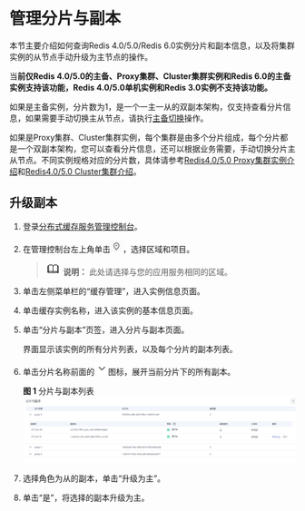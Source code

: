 # 管理分片与副本<a name="dcs-ug-190718001"></a>

本节主要介绍如何查询Redis 4.0/5.0/Redis 6.0实例分片和副本信息，以及将集群实例的从节点手动升级为主节点的操作。

当**前仅Redis 4.0/5.0的主备、Proxy集群、Cluster集群实例和Redis 6.0的主备实例支持该功能，Redis 4.0/5.0单机实例和Redis 3.0实例不支持该功能。**

如果是主备实例，分片数为1，是一个一主一从的双副本架构，仅支持查看分片信息，如果需要手动切换主从节点，请执行[主备切换](主备切换.md)操作。

如果是Proxy集群、Cluster集群实例，每个集群是由多个分片组成，每个分片都是一个双副本架构，您可以查看分片信息，还可以根据业务需要，手动切换分片主从节点。不同实例规格对应的分片数，具体请参考[Redis4.0/5.0 Proxy集群实例介绍](https://support.huaweicloud.com/productdesc-dcs/CacheCluster.html#section1)和[Redis4.0/5.0 Cluster集群介绍](https://support.huaweicloud.com/productdesc-dcs/CacheProxy.html#section0)。

## 升级副本<a name="section25872016114818"></a>

1.  登录[分布式缓存服务管理控制台](https://console.huaweicloud.com/dcs)。
2.  在管理控制台左上角单击![](figures/icon-region.png)，选择区域和项目。

    >![](public_sys-resources/icon-note.gif) **说明：** 
    >此处请选择与您的应用服务相同的区域。

3.  单击左侧菜单栏的“缓存管理”，进入实例信息页面。
4.  单击缓存实例名称，进入该实例的基本信息页面。
5.  单击“分片与副本”页签，进入分片与副本页面。

    界面显示该实例的所有分片列表，以及每个分片的副本列表。

6.  单击分片名称前面的![](figures/zh-cn_image_0180180353.png)图标，展开当前分片下的所有副本。

    **图 1**  分片与副本列表<a name="fig1336151115118"></a>  
    ![](figures/分片与副本列表.png "分片与副本列表")

7.  选择角色为从的副本，单击“升级为主”。
8.  单击“是”，将选择的副本升级为主。

